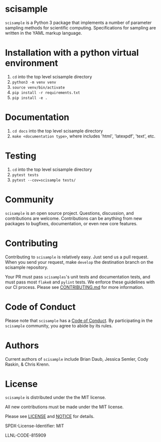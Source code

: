 # scisample

`scisample` is a Python 3 package that implements a number of parameter
sampling methods for scientific computing. Specifications for sampling
are written in  the YAML markup language.

# Installation with a python virtual environment

1. `cd` into the top level scisample directory
1. `python3 -m venv venv`
1. `source venv/bin/activate`
1. `pip install -r requirements.txt`
1. `pip install -e .`

# Documentation

 1. `cd docs` into the top level scisample directory
 1. `make <documentation type>`, where <documentation type> includes 'html', 'latexpdf', 'text', etc.


# Testing

 1. `cd` into the top level scisample directory
 1. `pytest tests`
 1. `pytest --cov=scisample tests/`

# Community 

`scisample` is an open source project. Questions, discussion, and
contributions are welcome. Contributions can be anything from new
packages to bugfixes, documentation, or even new core features.

# Contributing

Contributing to `scisample` is relatively easy. Just send us a pull
request. When you send your request, make `develop` the destination
branch on the scisample repository.

Your PR must pass `scisamples`'s unit tests and documentation tests, and
must pass most `flake8` and `pylint` tests. We enforce these guidelines
with our CI process. Please see [CONTRIBUTING.md](./CONTRIBUTING.md) for
more information. 

# Code of Conduct

Please note that `scisample` has a [Code of Conduct](./CODE_OF_CONDUCT.md). By
participating in the `scisample` community, you agree to abide by its rules.

# Authors

Current authors of `scisample` include Brian Daub, Jessica Semler, Cody
Raskin, & Chris Krenn. 

# License

`scisample` is distributed under the the MIT license.

All new contributions must be made under the MIT license.

Please see [LICENSE](./LICENSE) and [NOTICE](./NOTICE) for details.

SPDX-License-Identifier: MIT

LLNL-CODE-815909
